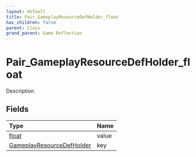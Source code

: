 ```yaml
---
layout: default
title: Pair_GameplayResourceDefHolder_float
has_children: false
parent: Class
grand_parent: Game Reflection
---
```

# Pair_GameplayResourceDefHolder_float
Description 

## Fields

| Type | Name |
|:----------|:--------------|
| [float](/riftbreaker-wiki/docs/game-reflection/components/float/) | value |
| [GameplayResourceDefHolder](/riftbreaker-wiki/docs/game-reflection/components/gameplay_resource_def_holder/) | key |

